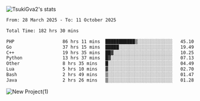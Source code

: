 
![TsukiGva2's stats](https://github-readme-stats.vercel.app/api?username=TsukiGva2&show_icons=true&theme=gruvbox)

<!--START_SECTION:waka-->

```txt
From: 28 March 2025 - To: 11 October 2025

Total Time: 182 hrs 30 mins

PHP                  86 hrs 11 mins  ███████████▒░░░░░░░░░░░░░   45.10 %
Go                   37 hrs 15 mins  █████░░░░░░░░░░░░░░░░░░░░   19.49 %
C++                  19 hrs 35 mins  ██▓░░░░░░░░░░░░░░░░░░░░░░   10.25 %
Python               13 hrs 37 mins  █▓░░░░░░░░░░░░░░░░░░░░░░░   07.13 %
Other                8 hrs 35 mins   █░░░░░░░░░░░░░░░░░░░░░░░░   04.49 %
Lua                  5 hrs 10 mins   ▓░░░░░░░░░░░░░░░░░░░░░░░░   02.70 %
Bash                 2 hrs 49 mins   ▒░░░░░░░░░░░░░░░░░░░░░░░░   01.47 %
Java                 2 hrs 26 mins   ▒░░░░░░░░░░░░░░░░░░░░░░░░   01.28 %
```

<!--END_SECTION:waka-->

![New Project(1)](https://github.com/user-attachments/assets/ca397c4b-527a-4830-9802-b71a2622b058)

<!--
![91IYheGYbCL](https://github.com/user-attachments/assets/81d7ee5b-489d-41a0-a545-5872971bd286)
-->
